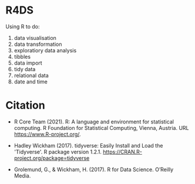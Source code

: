 # R4DS
Using R to do:
1) data visualisation
2) data transformation
3) exploratiory data analysis
4) tibbles
5) data import
6) tidy data
7) relational data
8) date and time

# Citation

* R Core Team (2021). R: A language and environment for statistical computing. R Foundation for Statistical Computing, Vienna, Austria. URL https://www.R-project.org/.

* Hadley Wickham (2017). tidyverse: Easily Install and Load the 'Tidyverse'. R package version 1.2.1. https://CRAN.R-project.org/package=tidyverse

* Grolemund, G., & Wickham, H. (2017). R for Data Science. O’Reilly Media.
